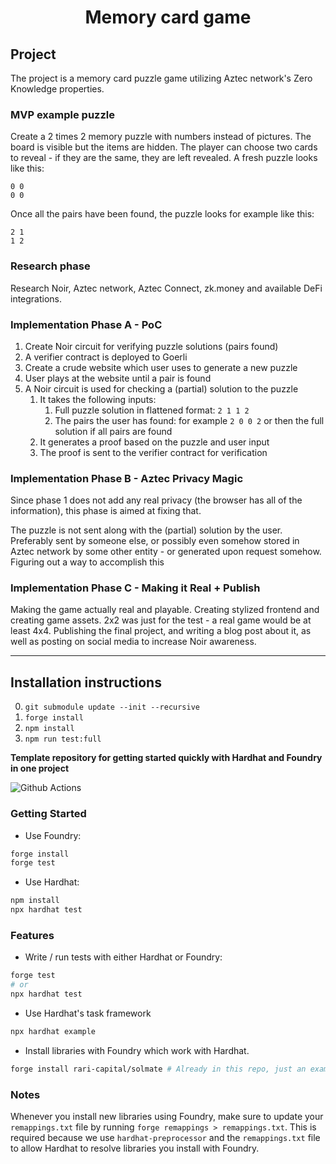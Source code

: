 # <h1 align="center"> Memory card game </h1>

## Project

The project is a memory card puzzle game utilizing Aztec network's Zero Knowledge properties.

### MVP example puzzle
Create a 2 times 2 memory puzzle with numbers instead of pictures. The board is visible but the items are hidden. The player can choose two cards to reveal - if they are the same, they are left revealed. A fresh puzzle looks like this:

```
0 0
0 0
``` 

Once all the pairs have been found, the puzzle looks for example like this:

```
2 1
1 2
``` 

### Research phase

Research Noir, Aztec network, Aztec Connect, zk.money and available DeFi integrations.

### Implementation Phase A - PoC
1. Create Noir circuit for verifying puzzle solutions (pairs found)
1. A verifier contract is deployed to Goerli
1. Create a crude website which user uses to generate a new puzzle
1. User plays at the website until a pair is found
1. A Noir circuit is used for checking a (partial) solution to the puzzle
    1. It takes the following inputs:
        1. Full puzzle solution in flattened format: `2 1 1 2`
        1. The pairs the user has found: for example `2 0 0 2` or then the full solution if all pairs are found
    1. It generates a proof based on the puzzle and user input
    1. The proof is sent to the verifier contract for verification

### Implementation Phase B - Aztec Privacy Magic
Since phase 1 does not add any real privacy (the browser has all of the information), this phase is aimed at fixing that.

The puzzle is not sent along with the (partial) solution by the user. Preferably sent by someone else, or possibly even somehow stored in Aztec network by some other entity - or generated upon request somehow. Figuring out a way to accomplish this

### Implementation Phase C - Making it Real + Publish

Making the game actually real and playable. Creating stylized frontend and creating game assets. 2x2 was just for the test - a real game would be at least 4x4.
Publishing the final project, and writing a blog post about it, as well as posting on social media to increase Noir awareness.

---

## Installation instructions

0. `git submodule update --init --recursive`
1. `forge install`
2. `npm install`
3. `npm run test:full`

**Template repository for getting started quickly with Hardhat and Foundry in one project**

![Github Actions](https://github.com/devanonon/hardhat-foundry-template/workflows/test/badge.svg)

### Getting Started

 * Use Foundry: 
```bash
forge install
forge test
```

 * Use Hardhat:
```bash
npm install
npx hardhat test
```

### Features

 * Write / run tests with either Hardhat or Foundry:
```bash
forge test
# or
npx hardhat test
```

 * Use Hardhat's task framework
```bash
npx hardhat example
```

 * Install libraries with Foundry which work with Hardhat.
```bash
forge install rari-capital/solmate # Already in this repo, just an example
```

### Notes

Whenever you install new libraries using Foundry, make sure to update your `remappings.txt` file by running `forge remappings > remappings.txt`. This is required because we use `hardhat-preprocessor` and the `remappings.txt` file to allow Hardhat to resolve libraries you install with Foundry.
